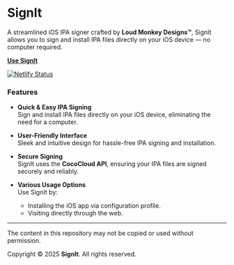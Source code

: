# SignIt

A streamlined iOS IPA signer crafted by **Loud Monkey Designs™**, SignIt allows you to sign and install IPA files directly on your iOS device — no computer required.

**[Use SignIt](https://usesignit.netlify.app)**

[![Netlify Status](https://api.netlify.com/api/v1/badges/5b53c81a-5230-4860-a5a3-fbe7d2102d19/deploy-status)](https://usesignit.netlify.app)

### Features

- **Quick & Easy IPA Signing**  
  Sign and install IPA files directly on your iOS device, eliminating the need for a computer.

- **User-Friendly Interface**  
  Sleek and intuitive design for hassle-free IPA signing and installation.

- **Secure Signing**  
  SignIt uses the **CocoCloud API**, ensuring your IPA files are signed securely and reliably.

- **Various Usage Options**  
  Use SignIt by:
  - Installing the iOS app via configuration profile.
  - Visiting directly through the web.
---
The content in this repository may not be copied or used without permission.

Copyright © 2025 **SignIt**. All rights reserved. 
